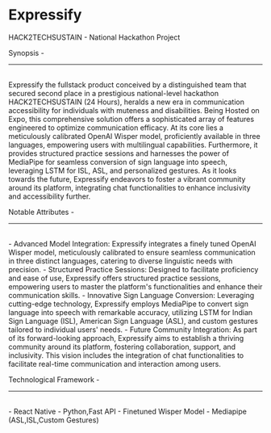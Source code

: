 # Expressify
HACK2TECHSUSTAIN - National Hackathon Project

Synopsis -
<hr><br>
Expressify the fullstack product conceived by a distinguished team that secured second place in a prestigious national-level hackathon HACK2TECHSUSTAIN (24 Hours), heralds a new era in communication accessibility for individuals with muteness and disabilities. Being Hosted on Expo, this comprehensive solution offers a sophisticated array of features engineered to optimize communication efficacy. At its core lies a meticulously calibrated OpenAI Wisper model, proficiently available in three languages, empowering users with multilingual capabilities. Furthermore, it provides structured practice sessions and harnesses the power of MediaPipe for seamless conversion of sign language into speech, leveraging LSTM for ISL, ASL, and personalized gestures. As it looks towards the future, Expressify endeavors to foster a vibrant community around its platform, integrating chat functionalities to enhance inclusivity and accessibility further.

Notable Attributes - 
<hr><br>
- Advanced Model Integration: Expressify integrates a finely tuned OpenAI Wisper model, meticulously calibrated to ensure seamless communication in three distinct languages, catering to diverse linguistic needs with precision.
- Structured Practice Sessions: Designed to facilitate proficiency and ease of use, Expressify offers structured practice sessions, empowering users to master the platform's functionalities and enhance their communication skills.
- Innovative Sign Language Conversion: Leveraging cutting-edge technology, Expressify employs MediaPipe to convert sign language into speech with remarkable accuracy, utilizing LSTM for Indian Sign Language (ISL), American Sign Language (ASL), and custom gestures tailored to individual users' needs.
- Future Community Integration: As part of its forward-looking approach, Expressify aims to establish a thriving community around its platform, fostering collaboration, support, and inclusivity. This vision includes the integration of chat functionalities to facilitate real-time communication and interaction among users.

Technological Framework -
<hr><br>
- React Native
- Python,Fast API
- Finetuned Wisper Model
- Mediapipe (ASL,ISL,Custom Gestures)
